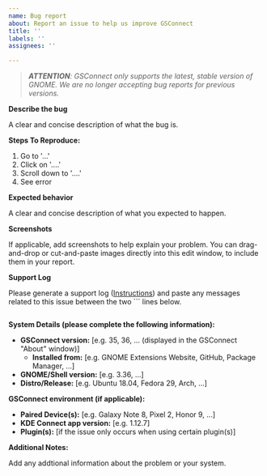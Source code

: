 ```yaml
---
name: Bug report
about: Report an issue to help us improve GSConnect
title: ''
labels: ''
assignees: ''

---
```


> ***ATTENTION**: GSConnect only supports the latest, stable version of GNOME. We are no longer accepting bug reports for previous versions.*

**Describe the bug**

A clear and concise description of what the bug is.

**Steps To Reproduce:**

1. Go to '...'
2. Click on '....'
3. Scroll down to '....'
4. See error

**Expected behavior**

A clear and concise description of what you expected to happen.

**Screenshots**

If applicable, add screenshots to help explain your problem. You can drag-and-drop or cut-and-paste images directly into this edit window, to include them in your report.

**Support Log**

Please generate a support log ([Instructions](../wiki/Help#generate-support-log)) and paste any messages related to this issue between the two ``` lines below.

```

```

**System Details (please complete the following information):**

 - **GSConnect version:** [e.g. 35, 36, ... (displayed in the GSConnect "About" window)]
   - **Installed from:** [e.g. GNOME Extensions Website, GitHub, Package Manager, ...]
 - **GNOME/Shell version:** [e.g. 3.36, ...]
 - **Distro/Release:** [e.g. Ubuntu 18.04, Fedora 29, Arch, ...]

**GSConnect environment (if applicable):**

 - **Paired Device(s):** [e.g. Galaxy Note 8, Pixel 2, Honor 9, ...]
 - **KDE Connect app version:** [e.g. 1.12.7]
 - **Plugin(s):** [if the issue only occurs when using certain plugin(s)]

**Additional Notes:**

Add any addtional information about the problem or your system.
